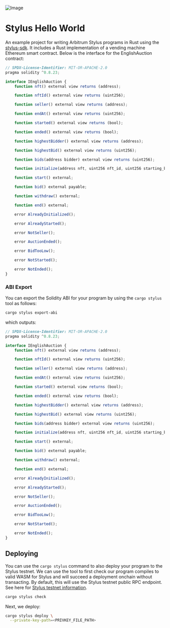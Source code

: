 ![Image](./header.png)

# Stylus Hello World

An example project for writing Arbitrum Stylus programs in Rust using the [stylus-sdk](https://github.com/OffchainLabs/stylus-sdk-rs). It includes a Rust implementation of a vending machine Ethereum smart contract. Below is the interface for the EnglishAuction contract:

```js
// SPDX-License-Identifier: MIT-OR-APACHE-2.0
pragma solidity ^0.8.23;

interface IEnglishAuction {
    function nft() external view returns (address);

    function nftId() external view returns (uint256);

    function seller() external view returns (address);

    function endAt() external view returns (uint256);

    function started() external view returns (bool);

    function ended() external view returns (bool);

    function highestBidder() external view returns (address);

    function highestBid() external view returns (uint256);

    function bids(address bidder) external view returns (uint256);

    function initialize(address nft, uint256 nft_id, uint256 starting_bid) external;

    function start() external;

    function bid() external payable;

    function withdraw() external;

    function end() external;

    error AlreadyInitialized();

    error AlreadyStarted();

    error NotSeller();

    error AuctionEnded();

    error BidTooLow();

    error NotStarted();

    error NotEnded();
}
```

### ABI Export

You can export the Solidity ABI for your program by using the `cargo stylus` tool as follows:

```bash
cargo stylus export-abi
```

which outputs:

```js
// SPDX-License-Identifier: MIT-OR-APACHE-2.0
pragma solidity ^0.8.23;

interface IEnglishAuction {
    function nft() external view returns (address);

    function nftId() external view returns (uint256);

    function seller() external view returns (address);

    function endAt() external view returns (uint256);

    function started() external view returns (bool);

    function ended() external view returns (bool);

    function highestBidder() external view returns (address);

    function highestBid() external view returns (uint256);

    function bids(address bidder) external view returns (uint256);

    function initialize(address nft, uint256 nft_id, uint256 starting_bid) external;

    function start() external;

    function bid() external payable;

    function withdraw() external;

    function end() external;

    error AlreadyInitialized();

    error AlreadyStarted();

    error NotSeller();

    error AuctionEnded();

    error BidTooLow();

    error NotStarted();

    error NotEnded();
}
```

## Deploying

You can use the `cargo stylus` command to also deploy your program to the Stylus testnet. We can use the tool to first check
our program compiles to valid WASM for Stylus and will succeed a deployment onchain without transacting. By default, this will use the Stylus testnet public RPC endpoint. See here for [Stylus testnet information](https://docs.arbitrum.io/stylus/reference/testnet-information).

```bash
cargo stylus check
```

Next, we deploy:

```bash
cargo stylus deploy \
  --private-key-path=<PRIVKEY_FILE_PATH>
```

